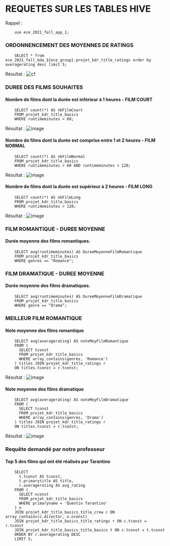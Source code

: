 # REQUETES SUR LES TABLES HIVE
Rappel : 
```
    use ece_2021_fall_app_1;
```
### ORDONNENCEMENT DES MOYENNES DE RATINGS
```
    SELECT * from ece_2021_fall_bda_${ece_group}.projet_kdr_title_ratings order by averagerating desc limit 5;
```
Résultat : 
![c1](https://user-images.githubusercontent.com/71653765/147704353-49023874-d220-4193-8e21-df5ca8e1dbf7.png)

### DUREE DES FILMS SOUHAITES

#### Nombre de films dont la durée est inférieur à 1 heures - FILM COURT
```
    SELECT count(*) AS nbFilmCourt
    FROM projet_kdr_title_basics
    WHERE runtimeminutes < 60;
```
Résultat : 
![image](https://user-images.githubusercontent.com/71653765/147705287-09c4c7d3-5737-491f-987e-b79c6eb01993.png)
#### Nombre de films dont la durée est comprise entre 1 et 2 heures - FILM NORMAL
```
    SELECT count(*) AS nbFilmNormal
    FROM projet_kdr_title_basics
    WHERE runtimeminutes > 60 AND runtimeminutes < 120;
```
Résultat : 
![image](https://user-images.githubusercontent.com/71653765/147705641-d6cef80a-6722-42a2-b382-434aa22ea4ca.png)

#### Nombre de films dont la durée est supérieur à 2 heures - FILM LONG
```
    SELECT count(*) AS nbFilmLong
    FROM projet_kdr_title_basics
    WHERE runtimeminutes > 120;
```
Résultat : 
![image](https://user-images.githubusercontent.com/71653765/147705412-35fb113f-562b-4ed5-b551-82d05e98d785.png)
### FILM ROMANTIQUE - DUREE MOYENNE
#### Durée moyenne des films romantiques.
```
    SELECT avg(runtimeminutes) AS DureeMoyenneFilmRomantique
    FROM projet_kdr_title_basics
    WHERE genres == "Romance";
```

### FILM DRAMATIQUE - DUREE MOYENNE
#### Durée moyenne des films dramatiques.
```
    SELECT avg(runtimeminutes) AS DureeMoyenneFilmDramatique
    FROM projet_kdr_title_basics
    WHERE genre == "Drama";
```
### MEILLEUR FILM ROMANTIQUE
#### Note moyenne des films romantique
```
    SELECT avg(averagerating) AS noteMoyFilmRomantique
    FROM (
      SELECT tconst
      FROM projet_kdr_title_basics
      WHERE array_contains(genres, 'Romance')
    ) titles JOIN projet_kdr_title_ratings r
    ON titles.tconst = r.tconst;
```
Résultat : 
![image](https://user-images.githubusercontent.com/71653765/147706496-0606da8a-2eb8-425c-bd80-57de0d6423ca.png)

#### Note moyenne des films dramatique
```
    SELECT avg(averagerating) AS noteMoyFilmDramatique
    FROM (
      SELECT tconst
      FROM projet_kdr_title_basics
      WHERE array_contains(genres, 'Drama')
    ) titles JOIN projet_kdr_title_ratings r
    ON titles.tconst = r.tconst;
```
Résultat : 
![image](https://user-images.githubusercontent.com/71653765/147706666-c8748f92-04c7-4e0d-852f-4ba141cf0728.png)


### Requête demandé par notre professeur
#### Top 5 des films qui ont été réalisés par Tarantino
```
    SELECT
      t.tconst AS tconst,
      t.primarytitle AS title,
      r.averagerating AS avg_rating
    FROM (
      SELECT nconst
      FROM projet_kdr_title_basics
      WHERE primaryname = 'Quentin Tarantino'
    ) n
    JOIN projet_kdr_title_basics_title_crew c ON array_contains(c.director, n.nconst)
    JOIN projet_kdr_title_basics_title_ratings r ON c.tconst = r.tconst
    JOIN projet_kdr_title_basics_title_basics t ON c.tconst = t.tconst
    ORDER BY r.averagerating DESC
    LIMIT 5;
```

